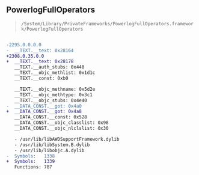 ## PowerlogFullOperators

> `/System/Library/PrivateFrameworks/PowerlogFullOperators.framework/PowerlogFullOperators`

```diff

-2295.0.0.0.0
-  __TEXT.__text: 0x28164
+2308.0.35.0.0
+  __TEXT.__text: 0x28178
   __TEXT.__auth_stubs: 0x440
   __TEXT.__objc_methlist: 0x1d1c
   __TEXT.__const: 0xb0

   __TEXT.__objc_methname: 0x5d2e
   __TEXT.__objc_methtype: 0x3c1
   __TEXT.__objc_stubs: 0x4e40
-  __DATA_CONST.__got: 0x4a0
+  __DATA_CONST.__got: 0x4a8
   __DATA_CONST.__const: 0x528
   __DATA_CONST.__objc_classlist: 0x98
   __DATA_CONST.__objc_nlclslist: 0x30

   - /usr/lib/libAWDSupportFramework.dylib
   - /usr/lib/libSystem.B.dylib
   - /usr/lib/libobjc.A.dylib
-  Symbols:   1338
+  Symbols:   1339
   Functions: 787
 

```
